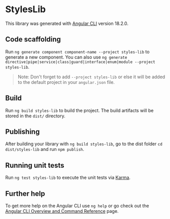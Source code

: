 # StylesLib

This library was generated with [Angular CLI](https://github.com/angular/angular-cli) version 18.2.0.

## Code scaffolding

Run `ng generate component component-name --project styles-lib` to generate a new component. You can also use `ng generate directive|pipe|service|class|guard|interface|enum|module --project styles-lib`.
> Note: Don't forget to add `--project styles-lib` or else it will be added to the default project in your `angular.json` file. 

## Build

Run `ng build styles-lib` to build the project. The build artifacts will be stored in the `dist/` directory.

## Publishing

After building your library with `ng build styles-lib`, go to the dist folder `cd dist/styles-lib` and run `npm publish`.

## Running unit tests

Run `ng test styles-lib` to execute the unit tests via [Karma](https://karma-runner.github.io).

## Further help

To get more help on the Angular CLI use `ng help` or go check out the [Angular CLI Overview and Command Reference](https://angular.dev/tools/cli) page.
